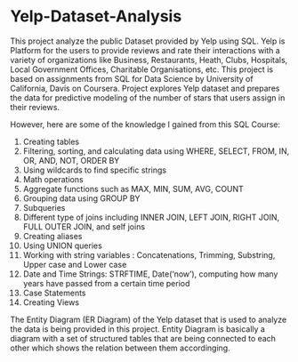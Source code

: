 # Yelp-Dataset-Analysis
This project analyze the public Dataset provided by Yelp using SQL. Yelp is Platform for the users to provide reviews and rate their interactions with a variety of organizations like Business, Restaurants, Heath, Clubs, Hospitals, Local Government Offices, Charitable Organisations, etc.
This project is based on assignments from SQL for Data Science by University of California, Davis on Coursera. Project explores Yelp dataset and prepares the data for predictive modeling of the number of stars that users assign in their reviews. 

However, here are some of the knowledge I gained from this SQL Course:
1. Creating tables
2. Filtering, sorting, and calculating data using WHERE, SELECT, FROM, IN, OR, AND, NOT, ORDER BY
3. Using wildcards to find specific strings
4. Math operations
5. Aggregate functions such as MAX, MIN, SUM, AVG, COUNT
6. Grouping data using GROUP BY
7. Subqueries
8. Different type of joins including INNER JOIN, LEFT JOIN, RIGHT JOIN, FULL OUTER JOIN, and self joins
9. Creating aliases
10. Using UNION queries
11. Working with string variables : Concatenations, Trimming, Substring, Upper case and Lower case
12. Date and Time Strings: STRFTIME, Date(‘now’), computing how many years have passed from a certain time period
13. Case Statements
14. Creating Views

The Entity Diagram (ER Diagram) of the Yelp dataset that is used to analyze the data is being provided in this project. Entity Diagram is basically a diagram with a set of structured tables that are being connected to each other which shows the relation between them accordinging.

